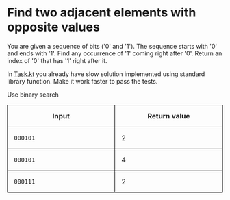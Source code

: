 # Find two adjacent elements with opposite values 

You are given a sequence of bits ('0' and '1'). The sequence starts with '0' and ends with '1'.
Find any occurrence of '1' coming right after '0'. Return an index of '0' that has '1' right after it.

In [Task.kt](course://lesson1/task1/src/Task.kt) you already have slow solution implemented using standard library function.
Make it work faster to pass the tests.

<div class="hint">
Use binary search
</div>

<style>
.samples th, .samples td {
  border: 1px solid black;
  border-collapse: collapse;
  padding: 15px;
  width: 300px;
  /*max-width: 100%;*/
  /*text-align: center;*/
  /*alignment: center;*/
};
</style>

<div class="samples">

| Input    | Return value |
|----------|--------------|
| `000101` | 2            |
| `000101` | 4            |
| `000111` | 2            |

</div>